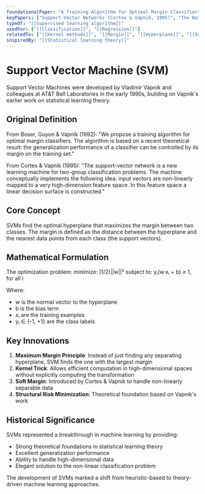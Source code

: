 ```yaml
---
foundationalPaper: "A Training Algorithm for Optimal Margin Classifiers (Boser, Guyon & Vapnik, 1992)"
keyPapers: ["Support-Vector Networks (Cortes & Vapnik, 1995)", "The Nature of Statistical Learning Theory (Vapnik, 1995)"]
typeOf: "[[Supervised learning algorithm]]"
usedFor: ["[[Classification]]", "[[Regression]]"]
relatedTo: ["[[Kernel methods]]", "[[Margin]]", "[[Hyperplane]]", "[[Support vectors]]"]
inspiredBy: "[[Statistical learning theory]]"
---
```


# Support Vector Machine (SVM)

Support Vector Machines were developed by Vladimir Vapnik and colleagues at AT&T Bell Laboratories in the early 1990s, building on Vapnik's earlier work on statistical learning theory.

## Original Definition

From Boser, Guyon & Vapnik (1992):
"We propose a training algorithm for optimal margin classifiers. The algorithm is based on a recent theoretical result: the generalization performance of a classifier can be controlled by its margin on the training set."

From Cortes & Vapnik (1995):
"The support-vector network is a new learning machine for two-group classification problems. The machine conceptually implements the following idea: input vectors are non-linearly mapped to a very high-dimension feature space. In this feature space a linear decision surface is constructed."

## Core Concept

SVMs find the optimal hyperplane that maximizes the margin between two classes. The margin is defined as the distance between the hyperplane and the nearest data points from each class (the support vectors).

## Mathematical Formulation

The optimization problem:
minimize: (1/2)||w||²
subject to: yᵢ(w·xᵢ + b) ≥ 1, for all i

Where:
- w is the normal vector to the hyperplane
- b is the bias term
- xᵢ are the training examples
- yᵢ ∈ {-1, +1} are the class labels

## Key Innovations

1. **Maximum Margin Principle**: Instead of just finding any separating hyperplane, SVM finds the one with the largest margin
2. **Kernel Trick**: Allows efficient computation in high-dimensional spaces without explicitly computing the transformation
3. **Soft Margin**: Introduced by Cortes & Vapnik to handle non-linearly separable data
4. **Structural Risk Minimization**: Theoretical foundation based on Vapnik's work

## Historical Significance

SVMs represented a breakthrough in machine learning by providing:
- Strong theoretical foundations in statistical learning theory
- Excellent generalization performance
- Ability to handle high-dimensional data
- Elegant solution to the non-linear classification problem

The development of SVMs marked a shift from heuristic-based to theory-driven machine learning approaches.
